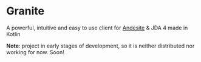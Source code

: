 # Granite

A powerful, intuitive and easy to use client for [Andesite](https://github.com/natanbc/andesite-node) & JDA 4 made in Kotlin

**Note**: project in early stages of development, so it is neither distributed nor working for now. Soon!
